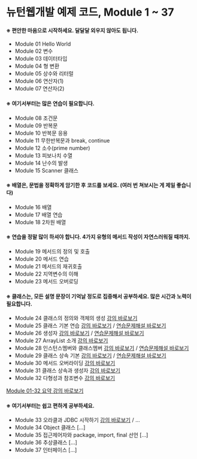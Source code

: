 # 뉴턴웹개발 예제 코드, Module 1 ~ 37

#### ※ 편안한 마음으로 시작하세요. 달달달 외우지 않아도 됩니다.

- Module 01 Hello World
- Module 02 변수
- Module 03 데이터타입
- Module 04 형 변환
- Module 05 상수와 리터럴
- Module 06 연산자(1)
- Module 07 연산자(2)

#### ※ 여기서부터는 많은 연습이 필요합니다.

- Module 08 조건문
- Module 09 반복문
- Module 10 반복문 응용
- Module 11 무한반복문과 break, continue
- Module 12 소수(prime number)
- Module 13 피보나치 수열
- Module 14 난수의 발생
- Module 15 Scanner 클래스

#### ※ 배열은, 문법을 정확하게 암기한 후 코드를 보세요. (여러 번 쳐보시는 게 제일 좋습니다)

- Module 16 배열
- Module 17 배열 연습
- Module 18 2차원 배열

#### ※ 연습을 정말 많이 하셔야 합니다. 4가지 유형의 메서드 작성이 자연스러워질 때까지.

- Module 19 메서드의 정의 및 호출
- Module 20 메서드 연습
- Module 21 메서드의 재귀호출
- Module 22 지역변수의 이해
- Module 23 메서드 오버로딩

#### ※ 클래스는, 모든 설명 문장이 기억날 정도로 집중해서 공부하세요. 많은 시간과 노력이 필요합니다.

- Module 24 클래스의 정의와 객체의 생성 [강의 바로보기](https://www.youtube.com/watch?v=k0xZxffhvAg)
- Module 25 클래스 기본 연습 [강의 바로보기](https://www.youtube.com/watch?v=Sxh5gC6BQh0) / [연습문제해설 바로보기](https://www.youtube.com/watch?v=j5ssE-maSco)
- Module 26 생성자 [강의 바로보기](https://www.youtube.com/watch?v=Zwy8T05jbjI) / [연습문제해설 바로보기](https://www.youtube.com/watch?v=o9nOvZLTWwg)
- Module 27 ArrayList 소개 [강의 바로보기](https://www.youtube.com/watch?v=EIfxy4d79yw)
- Module 28 인스턴스멤버와 클래스멤버 [강의 바로보기](https://www.youtube.com/watch?v=1rW-cCpjipw) / [연습문제해설 바로보기](https://www.youtube.com/watch?v=Uyi0lyIL09s)
- Module 29 클래스 상속 기본 [강의 바로보기](https://www.youtube.com/watch?v=qATnqvmMto4) / [연습문제해설 바로보기](https://www.youtube.com/watch?v=vEje5IlO4js)
- Module 30 메서드 오버라이딩 [강의 바로보기](https://www.youtube.com/watch?v=Zu1VPLRs--c)
- Module 31 클래스 상속과 생성자 [강의 바로보기](https://www.youtube.com/watch?v=QhQWREEMEK8)
- Module 32 다형성과 참조변수 [강의 바로보기](https://www.youtube.com/watch?v=NrNdOVfuMsM)

[Module 01-32 요약 강의 바로보기](https://www.youtube.com/watch?v=RNF_aXsj21s)

#### ※ 여기서부터는 쉽고 편하게 공부하세요.

- Module 33 오라클과 JDBC 시작하기 [강의 바로보기](https://www.youtube.com/watch?v=WLISf1gBTns) / ...
- Module 34 Object 클래스 [...]
- Module 35 접근제어자와 package, import, final 선언 [...]
- Module 36 추상클래스 [...]
- Module 37 인터페이스 [...]


